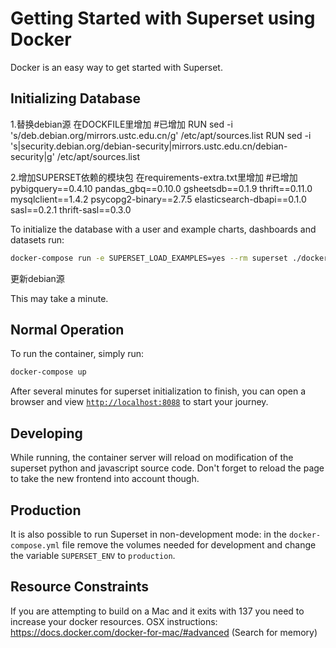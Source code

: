 <!--
Licensed to the Apache Software Foundation (ASF) under one
or more contributor license agreements.  See the NOTICE file
distributed with this work for additional information
regarding copyright ownership.  The ASF licenses this file
to you under the Apache License, Version 2.0 (the
"License"); you may not use this file except in compliance
with the License.  You may obtain a copy of the License at

  http://www.apache.org/licenses/LICENSE-2.0

Unless required by applicable law or agreed to in writing,
software distributed under the License is distributed on an
"AS IS" BASIS, WITHOUT WARRANTIES OR CONDITIONS OF ANY
KIND, either express or implied.  See the License for the
specific language governing permissions and limitations
under the License.
-->

# Getting Started with Superset using Docker

Docker is an easy way to get started with Superset.

## Initializing Database
1.替换debian源
在DOCKFILE里增加     #已增加
RUN sed -i 's/deb.debian.org/mirrors.ustc.edu.cn/g' /etc/apt/sources.list
RUN sed -i 's|security.debian.org/debian-security|mirrors.ustc.edu.cn/debian-security|g' /etc/apt/sources.list
  
2.增加SUPERSET依赖的模块包
在requirements-extra.txt里增加 #已增加
pybigquery==0.4.10
pandas_gbq==0.10.0
gsheetsdb==0.1.9
thrift==0.11.0
mysqlclient==1.4.2
psycopg2-binary==2.7.5
elasticsearch-dbapi==0.1.0
sasl==0.2.1
thrift-sasl==0.3.0

To initialize the database with a user and example charts, dashboards and datasets run:

```bash
docker-compose run -e SUPERSET_LOAD_EXAMPLES=yes --rm superset ./docker-init.sh
```
更新debian源

This may take a minute.

## Normal Operation

To run the container, simply run:

```bash
docker-compose up
```

After several minutes for superset initialization to finish, you can open a browser and view [`http://localhost:8088`](http://localhost:8088) 
to start your journey.

## Developing

While running, the container server will reload on modification of the superset python and javascript source code.
Don't forget to reload the page to take the new frontend into account though.

## Production

It is also possible to run Superset in non-development mode: in the `docker-compose.yml` file remove
the volumes needed for development and change the variable `SUPERSET_ENV` to `production`.

## Resource Constraints

If you are attempting to build on a Mac and it exits with 137 you need to increase your docker resources.
OSX instructions: https://docs.docker.com/docker-for-mac/#advanced (Search for memory)

